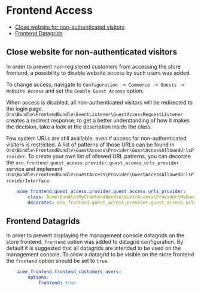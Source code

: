 # Frontend Access

* [Close website for non-authenticated visitors](#close-website-for-non-authenticated-visitors)
* [Frontend Datagrids](#frontend-datagrids)

## Close website for non-authenticated visitors

In order to prevent non-registered customers from accessing the store frontend,
a possibility to disable website access by such users was added.

To change access, navigate to `Configuration -> Commerce -> Guests -> Website Access` and set the `Enable Guest Access` option.

When access is disabled, all non-authenticated visitors will be redirected to the login page.
`Oro\Bundle\FrontendBundle\EventListener\GuestAccessRequestListener` creates a redirect response; to get a better understanding of how it makes the decision, take a look at the description inside the class. 

Few system URLs are still available, even if access for non-authenticated visitors is restricted.
A list of patterns of those URLs can be found in `Oro\Bundle\FrontendBundle\GuestAccess\Provider\GuestAccessAllowedUrlsProvider`.
To create your own list of allowed URL patterns, you can decorate the `oro_frontend.guest_access.provider.guest_access_urls_provider` service and implement `Oro\Bundle\FrontendBundle\GuestAccess\Provider\GuestAccessAllowedUrlsProviderInterface`.

```yaml
    acme_frontend.guest_access.provider.guest_access_urls_provider:
        class: Acme\Bundle\MyFrontendBundle\GuestAccess\Provider\MyGuestAccessAllowedUrlsProvider
        decorates: oro_frontend.guest_access.provider.guest_access_urls_provider
```
## Frontend Datagrids

In order to prevent displaying the management console datagrids on the store frontend, `frontend` option was added
to datagrid configuration. By default it is suggested that all datagrids are intended to be used on the management
console. To allow a datagrid to be visible on the store frontend the `frontend` option should be set to `true`.

```yaml
    acme_frontend.frontend_customers_users:
        options:
            frontend: true
```
